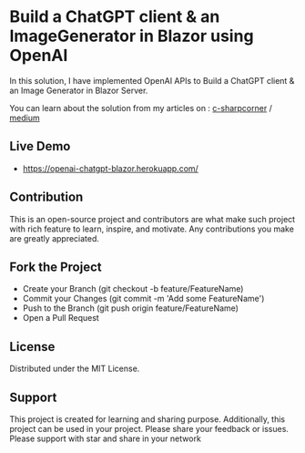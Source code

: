 # Build a ChatGPT client & an ImageGenerator in Blazor using OpenAI 

In this solution, I have implemented OpenAI APIs to Build a ChatGPT client & an Image Generator in Blazor Server.

You can learn about the solution from my articles on : [c-sharpcorner](https://www.c-sharpcorner.com/article/build-a-chatgpt-client-and-an-image-generator-in-blazor-using-openai-api) / [medium](https://medium.com/@alibenchaabene/build-a-chatgpt-client-an-image-generator-in-blazor-using-openai-api-315ce939e8ed)

## Live Demo
-  https://openai-chatgpt-blazor.herokuapp.com/

## Contribution
This is an open-source project and contributors are what make such project with rich feature to learn, inspire, and motivate. Any contributions you make are greatly appreciated.

## Fork the Project
* Create your Branch (git checkout -b feature/FeatureName)
* Commit your Changes (git commit -m 'Add some FeatureName')
* Push to the Branch (git push origin feature/FeatureName)
* Open a Pull Request

## License
Distributed under the MIT License.

## Support
This project is created for learning and sharing purpose. Additionally, this project can be used in your project. Please share your feedback or issues. Please support with star and share in your network
